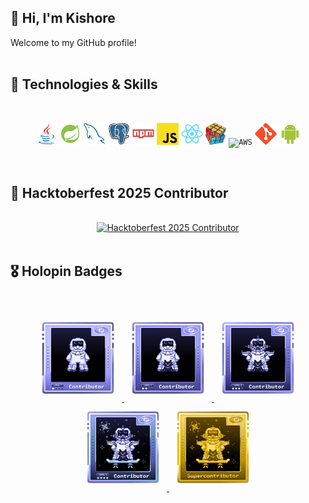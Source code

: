 ## 👋 Hi, I'm Kishore  

Welcome to my GitHub profile!  
 <br>

## 🚀 Technologies & Skills  
<br>
<p align="center">
  <code><img title="Java" height="35" src="images/java-original.svg"></code>
  <code><img title="Spring Boot" height="35" src="images/Springboot.svg"></code>
  <code><img title="MySQL" height="35" src="images/mysql.svg"></code>
  <code><img title="PostgreSQL" height="35" src="images/postgresql.svg"></code>
  <code><img title="npm" height="35" src="images/npm.svg"></code>
  <code><img title="JavaScript" height="35" src="images/javascript.svg"></code>
  <code><img title="React" height="35" src="images/react-original.svg"></code>
  <code><img title="Problem Solving" height="35" src="images/problemSolving.png"></code>
  <code><img title="AWS" height="32" src="images/aws1.svg"></code>
  <code><img title="Git" height="35" src="images/git-original.svg"></code>
  <code><img title="Android" height="35" src="images/android.svg"></code>
</p>

<br>

## 🏅 Hacktoberfest 2025 Contributor  
<br>
<div align="center">
  <a href="https://cloud.layer5.io/user/dfe979f6-6afb-4c6e-aa4a-bff78249c988?tab=badges&badge=hacktoberfest25">
    <img width="170px" height="254px" src="https://badges.layer5.io/assets/badges/hacktoberfest-contributor-2025/hacktoberfest25-badge.png" alt="Hacktoberfest   2025 Contributor"/>
  </a>
</div>
<br>


## 🎖️ Holopin Badges    
<br>
<p align="center">
  <!-- <a href="https://www.holopin.io/hacktoberfest2025/userbadge/cmfy2fl7l000ijp04jzbs8mr8" target="_blank">
    <img src="images/badges/lvl0-human.webp" width="120" height="120" alt="Level 0 Human Badge" style="margin:10px;" hspace="8">
  </a> -->
  <a href="https://www.holopin.io/hacktoberfest2025/userbadge/cmgi1oa31002yif047rl51t49" target="_blank">
    <img src="images/badges/lvl1-human.webp" width="120" height="120" alt="Level 1 Human Badge" style="margin:10px;" hspace="8">
  </a>
 
 <a href="https://www.holopin.io/hacktoberfest2025/userbadge/cmglpbur50041l204fmkxsuxf" target="_blank">
    <img src="images/badges/lvl2-human.webp" width="120" height="120" alt="Level 2 Human Badge" style="margin:10px;" hspace="8">
  </a>
 
  <a href="https://www.holopin.io/hacktoberfest2025/userbadge/cmgrj0pva0010jx04tut49ii5" target="_blank">
    <img src="images/badges/lvl3-human.webp" width="120" height="120" alt="Level 3 Human Badge" style="margin:10px;" hspace="8">
  </a>
  
  <a href="https://www.holopin.io/hacktoberfest2025/userbadge/cmgtgbq55000kla0402f3d4rt" target="_blank">
    <img src="images/badges/lvl4-human.webp" width="120" height="120" alt="Level 4 Human Badge" style="margin:10px;" hspace="8">
  </a>

  <a href="https://www.holopin.io/hacktoberfest2025/userbadge/cmh0cakel00f7ju04zhc9iz0w" target="_blank">
    <img src="images/badges/lvl5-human.webp" width="120" height="120" alt="Level 5 Human Badge" style="margin:10px;" hspace="8">
  </a>

</p>
 
</div>
